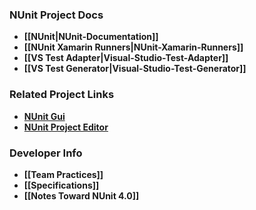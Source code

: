 ### NUnit Project Docs

* **[[NUnit|NUnit-Documentation]]**
* **[[NUnit Xamarin Runners|NUnit-Xamarin-Runners]]**
* **[[VS Test Adapter|Visual-Studio-Test-Adapter]]**
* **[[VS Test Generator|Visual-Studio-Test-Generator]]**

### Related Project Links
* **[NUnit Gui](https://github.com/CharliePoole/nunit-gui/wiki)**
* **[NUnit Project Editor](https://github.com/CharliePoole/nunit-project-editor/wiki/Project-Editor)**

### Developer Info

* **[[Team Practices]]**
* **[[Specifications]]**
* **[[Notes Toward NUnit 4.0]]**
